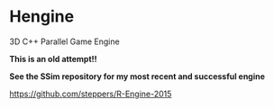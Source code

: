 # Hengine
3D C++ Parallel Game Engine

**This is an old attempt!!**

**See the SSim repository for my most recent and successful engine**

https://github.com/steppers/R-Engine-2015
